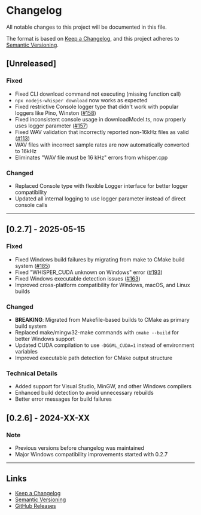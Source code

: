 # Changelog

All notable changes to this project will be documented in this file.

The format is based on [Keep a Changelog](https://keepachangelog.com/en/1.0.0/),
and this project adheres to [Semantic Versioning](https://semver.org/spec/v2.0.0.html).

## [Unreleased]

### Fixed
- Fixed CLI download command not executing (missing function call)
- `npx nodejs-whisper download` now works as expected
- Fixed restrictive Console logger type that didn't work with popular loggers like Pino, Winston ([#158](https://github.com/ChetanXpro/nodejs-whisper/issues/158))
- Fixed inconsistent console usage in downloadModel.ts, now properly uses logger parameter ([#157](https://github.com/ChetanXpro/nodejs-whisper/issues/157))
- Fixed WAV validation that incorrectly reported non-16kHz files as valid ([#113](https://github.com/ChetanXpro/nodejs-whisper/issues/113))
- WAV files with incorrect sample rates are now automatically converted to 16kHz
- Eliminates "WAV file must be 16 kHz" errors from whisper.cpp

### Changed
- Replaced Console type with flexible Logger interface for better logger compatibility
- Updated all internal logging to use logger parameter instead of direct console calls


---

## [0.2.7] - 2025-05-15

### Fixed
- Fixed Windows build failures by migrating from make to CMake build system ([#185](https://github.com/ChetanXpro/nodejs-whisper/issues/185))
- Fixed "WHISPER_CUDA unknown on Windows" error ([#193](https://github.com/ChetanXpro/nodejs-whisper/issues/193))
- Fixed Windows executable detection issues ([#163](https://github.com/ChetanXpro/nodejs-whisper/issues/163))
- Improved cross-platform compatibility for Windows, macOS, and Linux builds

### Changed
- **BREAKING**: Migrated from Makefile-based builds to CMake as primary build system
- Replaced make/mingw32-make commands with `cmake --build` for better Windows support
- Updated CUDA compilation to use `-DGGML_CUDA=1` instead of environment variables
- Improved executable path detection for CMake output structure

### Technical Details
- Added support for Visual Studio, MinGW, and other Windows compilers
- Enhanced build detection to avoid unnecessary rebuilds
- Better error messages for build failures

## [0.2.6] - 2024-XX-XX

### Note
- Previous versions before changelog was maintained
- Major Windows compatibility improvements started with 0.2.7

---

## Links
- [Keep a Changelog](https://keepachangelog.com/en/1.0.0/)
- [Semantic Versioning](https://semver.org/spec/v2.0.0.html)
- [GitHub Releases](https://github.com/ChetanXpro/nodejs-whisper/releases)
